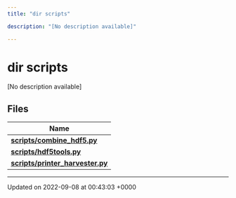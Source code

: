 ```yaml
---
title: "dir scripts"

description: "[No description available]"

---
```


# dir scripts

[No description available]

## Files

| Name           |
| -------------- |
| **[scripts/combine_hdf5.py](/documentation/code/files/combine__hdf5_8py/#file-combine-hdf5-py)**  |
| **[scripts/hdf5tools.py](/documentation/code/files/hdf5tools_8py/#file-hdf5tools-py)**  |
| **[scripts/printer_harvester.py](/documentation/code/files/printer__harvester_8py/#file-printer-harvester-py)**  |






-------------------------------

Updated on 2022-09-08 at 00:43:03 +0000

